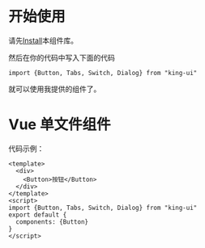 # 开始使用
请先[Install](#/doc/install)本组件库。

然后在你的代码中写入下面的代码

```
import {Button, Tabs, Switch, Dialog} from "king-ui"
```

就可以使用我提供的组件了。

# Vue 单文件组件

代码示例：

```
<template>
  <div>
    <Button>按钮</Button>
  </div>
</template>
<script>
import {Button, Tabs, Switch, Dialog} from "king-ui"
export default {
  components: {Button}
}
</script>
```